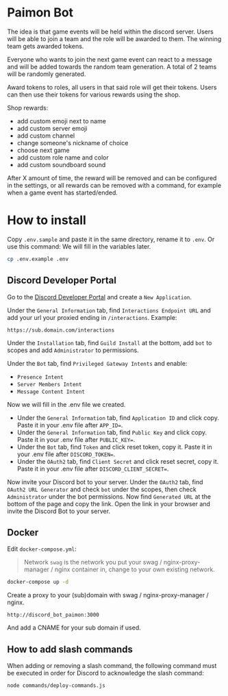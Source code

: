 # Paimon Bot

The idea is that game events will be held within the discord server. Users will be able to join a team and the role will be awarded to them. The winning team gets awarded tokens.

Everyone who wants to join the next game event can react to a message and will be added towards the random team generation. A total of 2 teams will be randomly generated.

Award tokens to roles, all users in that said role will get their tokens. Users can then use their tokens for various rewards using the shop.

Shop rewards:
- add custom emoji next to name
- add custom server emoji
- add custom channel
- change someone's nickname of choice
- choose next game
- add custom role name and color
- add custom soundboard sound

After X amount of time, the reward will be removed and can be configured in the settings, or all rewards can be removed with a command, for example when a game event has started/ended.

# How to install

Copy `.env.sample` and paste it in the same directory, rename it to `.env`. Or use this command:
We will fill in the variables later.
```bash
cp .env.example .env
```

## Discord Developer Portal

Go to the [Discord Developer Portal](https://discord.com/developers/applications/) and create a `New Application`.

Under the `General Information` tab, find `Interactions Endpoint URL` and add your url your proxied ending in `/interactions`.
Example:
```
https://sub.domain.com/interactions
```

Under the `Installation` tab, find `Guild Install` at the bottom, add `bot` to scopes and add `Administrator` to permissions.

Under the `Bot` tab, find `Privileged Gateway Intents` and enable:
- `Presence Intent`
- `Server Members Intent`
- `Message Content Intent`

Now we will fill in the .env file we created.
- Under the `General Information` tab, find `Application ID` and click copy. Paste it in your .env file after `APP_ID=`.
- Under the `General Information` tab, find `Public Key` and click copy. Paste it in your .env file after `PUBLIC_KEY=`.
- Under the `Bot` tab, find `Token` and click reset token, copy it. Paste it in your .env file after `DISCORD_TOKEN=`.
- Under the `OAuth2` tab, find `Client Secret` and click reset secret, copy it. Paste it in your .env file after `DISCORD_CLIENT_SECRET=`.

Now invite your Discord bot to your server.
Under the `OAuth2` tab, find `OAuth2 URL Generator` and check `bot` under the scopes, then check `Administrator` under the bot permissions. Now find `Generated URL` at the bottom of the page and copy the link. Open the link in your browser and invite the Discord Bot to your server.

## Docker

Edit `docker-compose.yml`:

> Network `swag` is the network you put your swag / nginx-proxy-manager / nginx container in, change to your own existing network. 

```bash
docker-compose up -d
```

Create a proxy to your (sub)domain with swag / nginx-proxy-manager / nginx. 
```
http://discord_bot_paimon:3000
```
And add a CNAME for your sub domain if used.

## How to add slash commands

When adding or removing a slash command, the following command must be executed in order for Discord to acknowledge the slash command:

```bash
node commands/deploy-commands.js
```